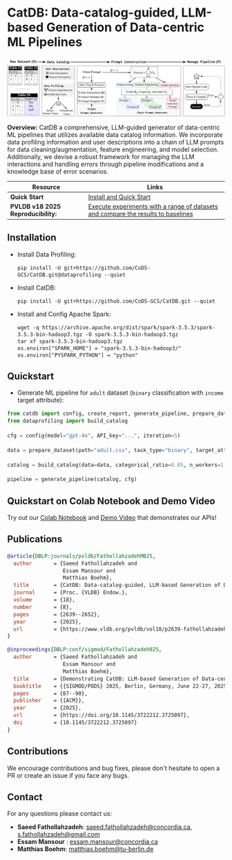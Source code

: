 # CatDB: Data-catalog-guided, LLM-based Generation of Data-centric ML Pipelines

![Overview](images/workflow.png)

**Overview:** CatDB a comprehensive, LLM-guided generator of data-centric ML pipelines that utilizes available data catalog information. We incorporate data profiling information and user descriptions into a chain of LLM prompts for data cleaning/augmentation, feature engineering, and model selection. Additionally, we devise a robust framework for managing the LLM interactions and handling errors through pipeline modifications and a knowledge base of error scenarios.


Resource        | Links
----------------|------
**Quick Start** | [Install and Quick Start](#Installation)
**PVLDB v18 2025 Reproducibility:** | [Execute experiments with a range of datasets and compare the results to baselines](https://github.com/CoDS-GCS/CatDB/tree/main/Experiments)


## Installation
* Install Data Profiling:
    ```
    pip install -U git+https://github.com/CoDS-GCS/CatDB.git@dataprofiling --quiet 
    ```
* Install CatDB:
    ```
    pip install -U git+https://github.com/CoDS-GCS/CatDB.git --quiet 
    ```
* Install and Config Apache Spark:
    ```
    wget -q https://archive.apache.org/dist/spark/spark-3.5.3/spark-3.5.3-bin-hadoop3.tgz -O spark-3.5.3-bin-hadoop3.tgz
    tar xf spark-3.5.3-bin-hadoop3.tgz
    os.environ["SPARK_HOME"] = "spark-3.5.3-bin-hadoop3/"
    os.environ["PYSPARK_PYTHON"] = "python"
    ```    
## Quickstart
* Generate ML pipeline for `adult` dataset (`binary` classification with `income` target attribute):
```python
from catdb import config, create_report, generate_pipeline, prepare_dataset
from dataprofiling import build_catalog

cfg = config(model="gpt-4o", API_key="...", iteration=5)

data = prepare_dataset(path="adult.csv", task_type="binary", target_attribute="income")

catalog = build_catalog(data=data, categorical_ratio=0.05, n_workers=1 ,max_memory=10)

pipeline = generate_pipeline(catalog, cfg)

```

## Quickstart on Colab Notebook and Demo Video
Try out our [Colab Notebook](https://colab.research.google.com/drive/1L7UgxX4AbMvp8N4BwofymA54NuuxOM1C) and [Demo Video](https://youtu.be/6Cl7B6ZHAOM?si=L4o6IJB3mmwYEnNr) that demonstrates our APIs!

## Publications

```bibtex
@article{DBLP:journals/pvldb/FathollahzadehMB25,
  author       = {Saeed Fathollahzadeh and
                  Essam Mansour and
                  Matthias Boehm},
  title        = {CatDB: Data-catalog-guided, LLM-based Generation of Data-centric {ML} Pipelines},
  journal      = {Proc. {VLDB} Endow.},
  volume       = {18},
  number       = {8},
  pages        = {2639--2652},
  year         = {2025},
  url          = {https://www.vldb.org/pvldb/vol18/p2639-fathollahzadeh.pdf}
}
```

```bibtex
@inproceedings{DBLP:conf/sigmod/Fathollahzadeh025,
  author       = {Saeed Fathollahzadeh and
                  Essam Mansour and
                  Matthias Boehm},
  title        = {Demonstrating CatDB: LLM-based Generation of Data-centric {ML} Pipelines},
  booktitle    = {{SIGMOD/PODS} 2025, Berlin, Germany, June 22-27, 2025},
  pages        = {87--90},
  publisher    = {{ACM}},
  year         = {2025},
  url          = {https://doi.org/10.1145/3722212.3725097},
  doi          = {10.1145/3722212.3725097}
}
```

## Contributions
We encourage contributions and bug fixes, please don't hesitate to open a PR or create an issue if you face any bugs.

## Contact
For any questions please contact us:

* **Saeed Fathollahzadeh**: saeed.fathollahzadeh@concordia.ca, s.fathollahzadeh@gmail.com
* **Essam Mansour** : essam.mansour@concordia.ca
* **Matthias Boehm**: matthias.boehm@tu-berlin.de
